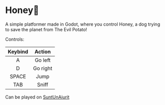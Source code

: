 # Honey🐶

A simple platformer made in Godot, where you control Honey, a dog trying to save the planet from The Evil Potato!

Controls:


| Keybind |   Action   |
| :-------: | :----------: |
|A|Go left|
|D|Go right|
|SPACE|Jump|
|TAB|Sniff| 
Can be played on <a href = "https://suntunaiurit.org/honey">SuntUnAiurit</a>
